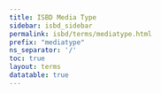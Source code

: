 ```yaml
---
title: ISBD Media Type
sidebar: isbd_sidebar
permalink: isbd/terms/mediatype.html
prefix: "mediatype"
ns_separator: '/'
toc: true
layout: terms
datatable: true
---
```

